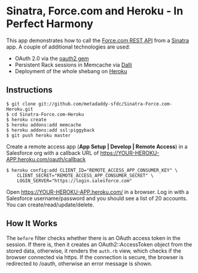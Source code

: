 Sinatra, Force.com and Heroku - In Perfect Harmony
==================================================

This app demonstrates how to call the [Force.com REST API](http://developer.force.com/REST) from a [Sinatra](http://www.sinatrarb.com/) app. A couple of additional technologies are used:

* OAuth 2.0 via the [oauth2 gem](https://github.com/intridea/oauth2)
* Persistent Rack sessions in Memcache via [Dalli](https://github.com/mperham/dalli)
* Deployment of the whole shebang on [Heroku](http://www.heroku.com)

Instructions
------------

    $ git clone git://github.com/metadaddy-sfdc/Sinatra-Force.com-Heroku.git
    $ cd Sinatra-Force.com-Heroku
    $ heroku create
    $ heroku addons:add memcache
    $ heroku addons:add ssl:piggyback
    $ git push heroku master
    
Create a remote access app (**App Setup | Develop | Remote Access**) in a Salesforce org with a callback URL of https://YOUR-HEROKU-APP.heroku.com/oauth/callback
    
    $ heroku config:add CLIENT_ID="REMOTE_ACCESS_APP_CONSUMER_KEY" \
    	CLIENT_SECRET="REMOTE_ACCESS_APP_CONSUMER_SECRET" \
    	LOGIN_SERVER="https://login.salesforce.com"

Open https://YOUR-HEROKU-APP.heroku.com/ in a browser. Log in with a Salesforce username/password and you should see a list of 20 accounts. You can create/read/update/delete.

How It Works
------------

The `before` filter checks whether there is an OAuth access token in the session. If there is, then it creates an OAuth2::AccessToken object from the stored data, otherwise, it renders the `auth.rb` view, which checks if the browser connected via https. If the connection is secure, the browser is redirected to /oauth, otherwise an error message is shown.

